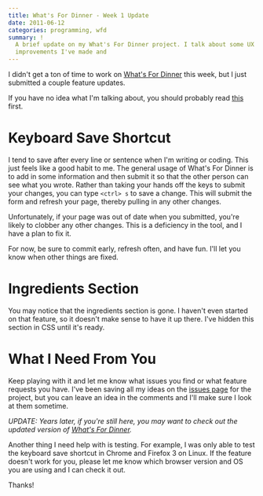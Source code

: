 ```yaml
---
title: What's For Dinner - Week 1 Update
date: 2011-06-12
categories: programming, wfd
summary: !
  A brief update on my What's For Dinner project. I talk about some UX
  improvements I've made and 
---
```


I didn't get a ton of time to work on [What's For Dinner](http://wfd.thedahv.com) this week, but I just submitted a couple feature updates.

If you have no idea what I'm talking about, you should probably read [this](/blog/whats-for-dinner/) first.

# Keyboard Save Shortcut

I tend to save after every line or sentence when I'm writing or coding. This just feels like a good habit to me. The general usage of What's For Dinner is to add in some information and then submit it so that the other person can see what you wrote. Rather than taking your hands off the keys to submit your changes, you can type `<ctrl> s` to save a change. This will submit the form and refresh your page, thereby pulling in any other changes.

Unfortunately, if your page was out of date when you submitted, you're likely to clobber any other changes. This is a deficiency in the tool, and I have a plan to fix it.

For now, be sure to commit early, refresh often, and have fun. I'll let you know when other things are fixed.

# Ingredients Section

You may notice that the ingredients section is gone. I haven't even started on that feature, so it doesn't make sense to have it up there. I've hidden this section in CSS until it's ready.

# What I Need From You

Keep playing with it and let me know what issues you find or what feature requests you have. I've been saving all my ideas on the [issues page](https://github.com/TheDahv/whatsfordinner/issues) for the project, but you can leave an idea in the comments and I'll make sure I look at them sometime.

_UPDATE: Years later, if you're still here, you may want to check out the
updated version of [What's For Dinner](http://www.thedahv.com/projects/)._

Another thing I need help with is testing. For example, I was only able to test the keyboard save shortcut in Chrome and Firefox 3 on Linux. If the feature doesn't work for you, please let me know which browser version and OS you are using and I can check it out.

Thanks!
